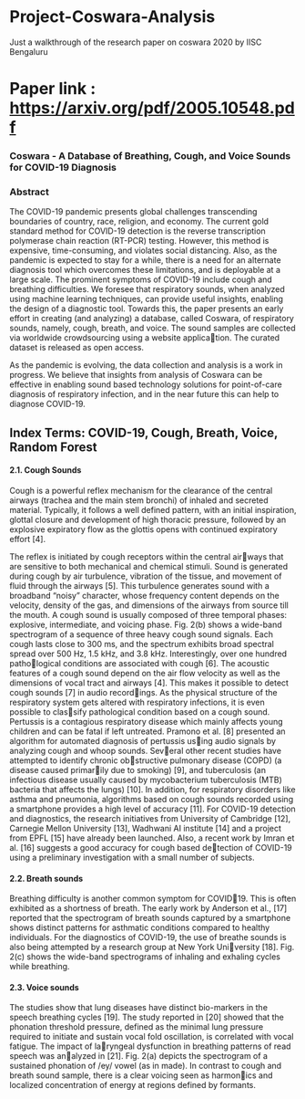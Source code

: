 # Project-Coswara-Analysis
Just a walkthrough of the research paper on coswara 2020 by IISC Bengaluru

# Paper link : https://arxiv.org/pdf/2005.10548.pdf

### Coswara - A Database of Breathing, Cough, and Voice Sounds for COVID-19 Diagnosis

### Abstract

The COVID-19 pandemic presents global challenges transcending boundaries of country, race, religion, and economy. The current gold standard method for COVID-19 detection is the
reverse transcription polymerase chain reaction (RT-PCR) testing. However, this method is expensive, time-consuming, and violates social distancing. Also, as the pandemic is expected to stay for a while, there is a need for an alternate diagnosis tool which overcomes these limitations, and is deployable at a large scale. The prominent symptoms of COVID-19 include cough and breathing difficulties. We foresee that respiratory sounds, when analyzed using machine learning techniques, can provide
useful insights, enabling the design of a diagnostic tool. Towards this, the paper presents an early effort in creating (and analyzing) a database, called Coswara, of respiratory sounds, namely, cough, breath, and voice. The sound samples are collected via worldwide crowdsourcing using a website application. The curated dataset is released as open access. 

As the pandemic is evolving, the data collection and analysis is a work in progress. We believe that insights from analysis of Coswara can be effective in enabling sound based technology solutions for point-of-care diagnosis of respiratory infection, and in the near future this can help to diagnose COVID-19.

## Index Terms: COVID-19, Cough, Breath, Voice, Random Forest

#### 2.1. Cough Sounds
Cough is a powerful reflex mechanism for the clearance of the central airways (trachea and the main stem bronchi) of inhaled and secreted material. Typically, it follows a well defined pattern, with an initial inspiration, glottal closure and development of high thoracic pressure, followed by an explosive expiratory flow as the glottis opens with continued expiratory effort [4].

The reflex is initiated by cough receptors within the central airways that are sensitive to both mechanical and chemical stimuli. Sound is generated during cough by air turbulence, vibration of the tissue, and movement of fluid through the airways [5]. This turbulence generates sound with a broadband “noisy” character, whose frequency content depends on the velocity, density of the gas, and dimensions of the airways from source till the mouth. A cough sound is usually composed of three temporal phases: explosive, intermediate, and voicing phase.
Fig. 2(b) shows a wide-band spectrogram of a sequence of three heavy cough sound signals. Each cough lasts close to 300 ms, and the spectrum exhibits broad spectral spread over 500 Hz, 1.5 kHz, and 3.8 kHz. Interestingly, over one hundred pathological conditions are associated with cough [6]. The acoustic features of a cough sound depend on the air flow velocity as well as the dimensions of vocal tract and airways [4]. This makes it possible to detect cough sounds [7] in audio recordings. As the physical structure of the respiratory system gets altered with respiratory infections, it is even possible to classify pathological condition based on a cough sound. Pertussis is a contagious respiratory disease which mainly affects young children and can be fatal if left untreated. Pramono et al. [8] presented an algorithm for automated diagnosis of pertussis using audio signals by analyzing cough and whoop sounds. Several other recent studies have attempted to identify chronic obstructive pulmonary disease (COPD) (a disease caused primarily due to smoking) [9], and tuberculosis (an infectious disease usually caused by mycobacterium tuberculosis (MTB) bacteria that affects the lungs) [10]. In addition, for respiratory disorders like asthma and pneumonia, algorithms based on cough sounds recorded using a smartphone provides a high level of accuracy [11]. For COVID-19 detection and diagnostics, the research initiatives from University of Cambridge [12], Carnegie Mellon University [13], Wadhwani AI institute [14] and a project from EPFL [15] have already been launched. Also, a recent work by Imran et al. [16] suggests a good accuracy for cough based detection of COVID-19 using a preliminary investigation with a small number of subjects.

#### 2.2. Breath sounds
Breathing difficulty is another common symptom for COVID19. This is often exhibited as a shortness of breath. The early
work by Anderson et al., [17] reported that the spectrogram of breath sounds captured by a smartphone shows distinct patterns for asthmatic conditions compared to healthy individuals. For the diagnostics of COVID-19, the use of breathe sounds is also being attempted by a research group at New York University [18]. Fig. 2(c) shows the wide-band spectrograms of inhaling and exhaling cycles while breathing.

#### 2.3. Voice sounds
The studies show that lung diseases have distinct bio-markers in the speech breathing cycles [19]. The study reported in [20] showed that the phonation threshold pressure, defined as the minimal lung pressure required to initiate and sustain vocal fold oscillation, is correlated with vocal fatigue. The impact of laryngeal dysfunction in breathing patterns of read speech was analyzed in [21]. Fig. 2(a) depicts the spectrogram of a sustained phonation of /ey/ vowel (as in made). In contrast to cough and breath sound sample, there is a clear voicing seen as harmonics and localized concentration of energy at regions defined by formants.
